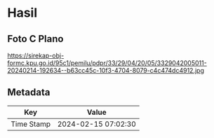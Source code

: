 # Hasil

## Foto C Plano

https://sirekap-obj-formc.kpu.go.id/95c1/pemilu/pdpr/33/29/04/20/05/3329042005011-20240214-192634--b63cc45c-10f3-4704-8079-c4c474dc4912.jpg


## Metadata

| Key        | Value               |
| ---------- | ------------------- |
| Time Stamp | 2024-02-15 07:02:30 |



